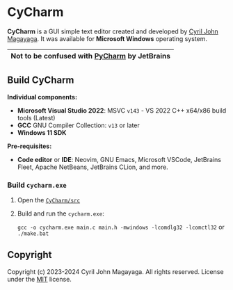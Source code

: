 # CyCharm

**CyCharm** is a GUI simple text editor created and developed by [Cyril John Magayaga](https://github.com/magayaga). It was available for **Microsoft Windows** operating system.

| Not to be confused with [**PyCharm**](https://www.jetbrains.com/pycharm/) by JetBrains
| ---

## Build CyCharm

**Individual components:**

  * **Microsoft Visual Studio 2022**: MSVC `v143` - VS 2022 C++ x64/x86 build tools (Latest)
  * **GCC** GNU Compiler Collection: `v13` or later
  * **Windows 11 SDK**

**Pre-requisites:**
  * **Code editor** or **IDE**: Neovim, GNU Emacs, Microsoft VSCode, JetBrains Fleet, Apache NetBeans, JetBrains CLion, and more.

### Build `cycharm.exe`

  1. Open the [`CyCharm/src`](src)
  2. Build and run the `cycharm.exe`:

     `gcc -o cycharm.exe main.c main.h -mwindows -lcomdlg32 -lcomctl32` or `./make.bat`

## Copyright

Copyright (c) 2023-2024 Cyril John Magayaga. All rights reserved.
License under the [MIT](LICENSE) license.
